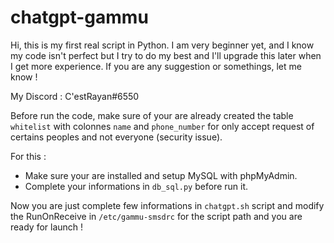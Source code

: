 # chatgpt-gammu
Hi, this is my first real script in Python. I am very beginner yet, and I know my code isn't perfect but I try to do my best and I'll upgrade this later when I get more experience. If you are any suggestion or somethings, let me know !

My Discord : C'estRayan#6550 

Before run the code, make sure of your are already created the table `whitelist` with colonnes `name` and `phone_number` for only accept request of certains peoples and not everyone (security issue). 

For this : 
- Make sure your are installed and setup MySQL with phpMyAdmin.
- Complete your informations in `db_sql.py` before run it.

Now you are just complete few informations in `chatgpt.sh` script and modify the RunOnReceive in `/etc/gammu-smsdrc` for the script path and you are ready for launch !
